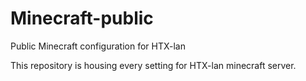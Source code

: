 # Minecraft-public
Public Minecraft configuration for HTX-lan

This repository is housing every setting for HTX-lan minecraft server.